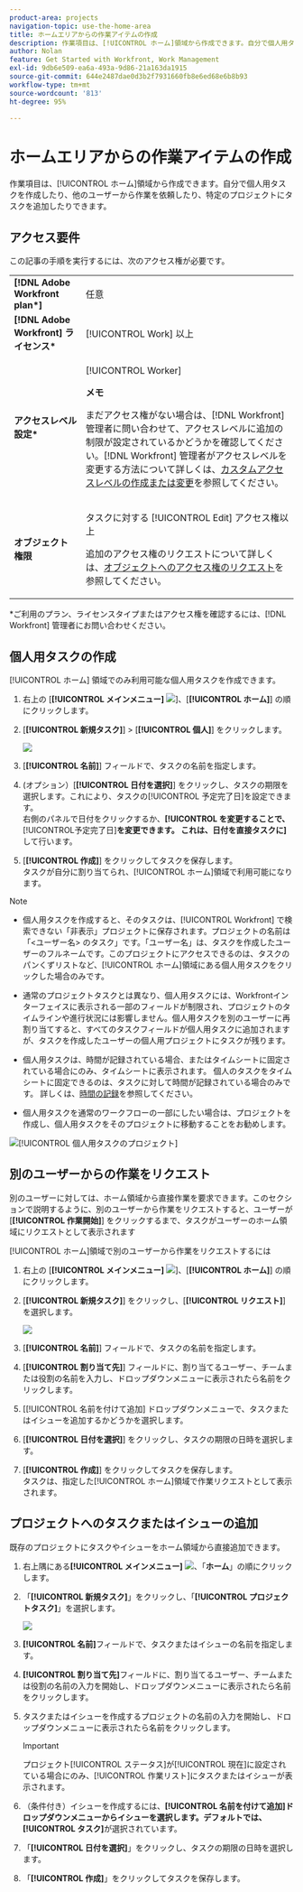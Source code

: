 ```yaml
---
product-area: projects
navigation-topic: use-the-home-area
title: ホームエリアからの作業アイテムの作成
description: 作業項目は、[!UICONTROL ホーム]領域から作成できます。自分で個人用タスクを作成したり、他のユーザーから作業を依頼したり、特定のプロジェクトにタスクを追加したりできます。
author: Nolan
feature: Get Started with Workfront, Work Management
exl-id: 9db6e509-ea6a-493a-9d86-21a163da1915
source-git-commit: 644e2487dae0d3b2f7931660fb8e6ed68e6b8b93
workflow-type: tm+mt
source-wordcount: '813'
ht-degree: 95%

---
```


# ホームエリアからの作業アイテムの作成

<!--
<p data-mc-conditions="QuicksilverOrClassic.Draft mode">(NOTE: From Courtney: Need to rename)</p>
-->

作業項目は、[!UICONTROL ホーム]領域から作成できます。自分で個人用タスクを作成したり、他のユーザーから作業を依頼したり、特定のプロジェクトにタスクを追加したりできます。

## アクセス要件

この記事の手順を実行するには、次のアクセス権が必要です。

<table style="table-layout:auto"> 
 <col> 
 <col> 
 <tbody> 
  <tr> 
   <td role="rowheader"><strong>[!DNL Adobe Workfront plan*]</strong></td> 
   <td> <p>任意</p> </td> 
  </tr> 
  <tr> 
   <td role="rowheader"><strong>[!DNL Adobe Workfront] ライセンス*</strong></td> 
   <td> <p>[!UICONTROL Work] 以上</p> </td> 
  </tr> 
  <tr> 
   <td role="rowheader"><strong>アクセスレベル設定*</strong></td> 
   <td> <p>[!UICONTROL Worker]</p> <p><b>メモ</b></p> 
   <p>まだアクセス権がない場合は、[!DNL Workfront] 管理者に問い合わせて、アクセスレベルに追加の制限が設定されているかどうかを確認してください。[!DNL Workfront] 管理者がアクセスレベルを変更する方法について詳しくは、<a href="../../../administration-and-setup/add-users/configure-and-grant-access/create-modify-access-levels.md" class="MCXref xref">カスタムアクセスレベルの作成または変更</a>を参照してください。</p> </td> 
  </tr> 
  <tr> 
   <td role="rowheader"><strong>オブジェクト権限</strong></td> 
   <td> <p>タスクに対する [!UICONTROL Edit] アクセス権以上</p> <p>追加のアクセス権のリクエストについて詳しくは、<a href="../../../workfront-basics/grant-and-request-access-to-objects/request-access.md" class="MCXref xref">オブジェクトへのアクセス権のリクエスト</a>を参照してください。</p> </td> 
  </tr> 
 </tbody> 
</table>

&#42;ご利用のプラン、ライセンスタイプまたはアクセス権を確認するには、[!DNL Workfront] 管理者にお問い合わせください。

## 個人用タスクの作成

[!UICONTROL ホーム] 領域でのみ利用可能な個人用タスクを作成できます。

1. 右上の [**[!UICONTROL メインメニュー]** ![](assets/main-menu-icon.png)]、[**[!UICONTROL ホーム]**] の順にクリックします。
1. [**[!UICONTROL 新規タスク]**] > [**[!UICONTROL 個人]**] をクリックします。

   ![](assets/creating-work-items-new-task-personal-nwe-350x228.png)

1. [**[!UICONTROL 名前]**] フィールドで、タスクの名前を指定します。
1. (オプション）[**[!UICONTROL 日付を選択]**] をクリックし、タスクの期限を選択します。これにより、タスクの[!UICONTROL 予定完了日]を設定できます。\
   右側のパネルで日付をクリックするか、**[!UICONTROL を変更することで、**[!UICONTROL &#x200B;予定完了日&#x200B;]**を変更できます。 これは、日付を直接タスクに]** して行います。

1. [**[!UICONTROL 作成]**] をクリックしてタスクを保存します。\
   タスクが自分に割り当てられ、[!UICONTROL ホーム]領域で利用可能になります。

>[!NOTE]
>
>* 個人用タスクを作成すると、そのタスクは、[!UICONTROL Workfront] で検索できない「非表示」プロジェクトに保存されます。プロジェクトの名前は「&lt;ユーザー名> のタスク」です。「ユーザー名」は、タスクを作成したユーザーのフルネームです。このプロジェクトにアクセスできるのは、タスクのパンくずリストなど、[!UICONTROL ホーム]領域にある個人用タスクをクリックした場合のみです。
>
>* 通常のプロジェクトタスクとは異なり、個人用タスクには、Workfrontインターフェイスに表示される一部のフィールドが制限され、プロジェクトのタイムラインや進行状況には影響しません。個人用タスクを別のユーザーに再割り当てすると、すべてのタスクフィールドが個人用タスクに追加されますが、タスクを作成したユーザーの個人用プロジェクトにタスクが残ります。
>
>
>* 個人用タスクは、時間が記録されている場合、またはタイムシートに固定されている場合にのみ、タイムシートに表示されます。 個人のタスクをタイムシートに固定できるのは、タスクに対して時間が記録されている場合のみです。 詳しくは、[時間の記録](../../../timesheets/create-and-manage-timesheets/log-time.md)を参照してください。
> 
>* 個人用タスクを通常のワークフローの一部にしたい場合は、プロジェクトを作成し、個人用タスクをそのプロジェクトに移動することをお勧めします。
>
> ![[!UICONTROL 個人用タスクのプロジェクト]](assets/createworkitems-personal--project-350x105.png)

## 別のユーザーからの作業をリクエスト

別のユーザーに対しては、ホーム領域から直接作業を要求できます。このセクションで説明するように、別のユーザーから作業をリクエストすると、ユーザーが [**[!UICONTROL 作業開始]**] をクリックするまで、タスクがユーザーのホーム領域にリクエストとして表示されます

[!UICONTROL ホーム]領域で別のユーザーから作業をリクエストするには

1. 右上の [**[!UICONTROL メインメニュー]** ![](assets/main-menu-icon.png)]、[**[!UICONTROL ホーム]**] の順にクリックします。
1. [**[!UICONTROL 新規タスク]**] をクリックし、[**[!UICONTROL リクエスト]**] を選択します。

   ![](assets/creating-work-items-new-task-request-nwe-350x283.png)

1. [**[!UICONTROL 名前]**] フィールドで、タスクの名前を指定します。
1. [**[!UICONTROL 割り当て先]**] フィールドに、割り当てるユーザー、チームまたは役割の名前を入力し、ドロップダウンメニューに表示されたら名前をクリックします。
1. [[!UICONTROL 名前を付けて追加] ドロップダウンメニューで、タスクまたはイシューを追加するかどうかを選択します。
1. [**[!UICONTROL 日付を選択]**] をクリックし、タスクの期限の日時を選択します。
1. [**[!UICONTROL 作成]**] をクリックしてタスクを保存します。\
   タスクは、指定した[!UICONTROL ホーム]領域で作業リクエストとして表示されます。

## プロジェクトへのタスクまたはイシューの追加

既存のプロジェクトにタスクやイシューをホーム領域から直接追加できます。

1. 右上隅にある&#x200B;**[!UICONTROL メインメニュー]** ![](assets/main-menu-icon.png)、「**ホーム**」の順にクリックします。
1. 「**[!UICONTROL 新規タスク]**」をクリックし、「**[!UICONTROL プロジェクトタスク]**」を選択します。

   ![](assets/creating-work-items-new-project-task-nwe-350x358.png)

1. **[!UICONTROL 名前]**&#x200B;フィールドで、タスクまたはイシューの名前を指定します。
1. **[!UICONTROL 割り当て先]**&#x200B;フィールドに、割り当てるユーザー、チームまたは役割の名前の入力を開始し、ドロップダウンメニューに表示されたら名前をクリックします。
1. タスクまたはイシューを作成するプロジェクトの名前の入力を開始し、ドロップダウンメニューに表示されたら名前をクリックします。

   >[!IMPORTANT]
   >
   >プロジェクト[!UICONTROL ステータス]が[!UICONTROL 現在]に設定されている場合にのみ、[!UICONTROL 作業リスト]にタスクまたはイシューが表示されます。

1. （条件付き）イシューを作成するには、******[!UICONTROL 名前を付けて追加]**&#x200B;ドロップダウンメニューからイシューを選択します。デフォルトでは、**[!UICONTROL タスク]**&#x200B;が選択されています。

1. 「**[!UICONTROL 日付を選択]**」をクリックし、タスクの期限の日時を選択します。
1. 「**[!UICONTROL 作成]**」をクリックしてタスクを保存します。
